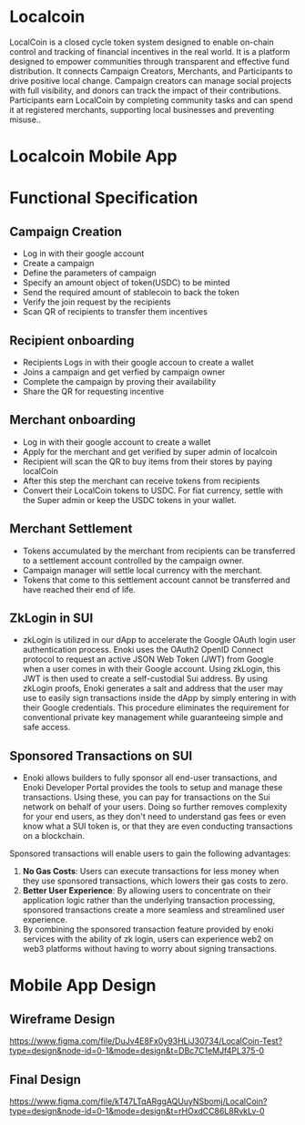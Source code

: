 # Localcoin

LocalCoin is a closed cycle token system designed to enable on-chain control and tracking of financial incentives in the real world. It is a platform designed to empower communities through transparent and effective fund distribution. It connects Campaign Creators, Merchants, and Participants to drive positive local change. Campaign creators can manage social projects with full visibility, and donors can track the impact of their contributions. Participants earn LocalCoin by completing community tasks and can spend it at registered merchants, supporting local businesses and preventing misuse..

# Localcoin Mobile App

# Functional Specification

## Campaign Creation

- Log in with their google account
- Create a campaign
- Define the parameters of campaign
- Specify an amount object of token(USDC) to be minted
- Send the required amount of stablecoin to back the token
- Verify the join request by the recipients
- Scan QR of recipients to transfer them incentives

## Recipient onboarding

- Recipients Logs in with their google accoun to create a wallet
- Joins a campaign and get verfied by campaign owner
- Complete the campaign by proving their availability
- Share the QR for requesting incentive

## Merchant onboarding

- Log in with their google account to create a wallet
- Apply for the merchant and get verified by super admin of localcoin
- Recipient will scan the QR to buy items from their stores by paying localCoin
- After this step the merchant can receive tokens from recipients
- Convert their LocalCoin tokens to USDC. For fiat currency, settle with the Super admin or keep the USDC tokens in your wallet.



## Merchant Settlement

- Tokens accumulated by the merchant from recipients can be transferred to a settlement account controlled by the campaign owner.
- Campaign manager will settle local currency with the merchant.
- Tokens that come to this settlement account cannot be transferred and have reached their end of life.

## ZkLogin in SUI

- zkLogin is utilized in our dApp to accelerate the Google OAuth login user authentication process. Enoki uses the OAuth2 OpenID Connect protocol to request an active JSON Web Token (JWT) from Google when a user comes in with their Google account. Using zkLogin, this JWT is then used to create a self-custodial Sui address. By using zkLogin proofs, Enoki generates a salt and address that the user may use to easily sign transactions inside the dApp by simply entering in with their Google credentials. This procedure eliminates the requirement for conventional private key management while guaranteeing simple and safe access.

## Sponsored Transactions on SUI

- Enoki allows builders to fully sponsor all end-user transactions, and Enoki Developer Portal provides the tools to setup and manage these transactions. Using these, you can pay for transactions on the Sui network on behalf of your users. Doing so further removes complexity for your end users, as they don't need to understand gas fees or even know what a SUI token is, or that they are even conducting transactions on a blockchain.

Sponsored transactions will enable users to gain the following advantages:
1. **No Gas Costs**: Users can execute transactions for less money when they use sponsored transactions, which lowers their gas costs to zero.
2. **Better User Experience**: By allowing users to concentrate on their application logic rather than the underlying transaction processing, sponsored transactions create a more seamless and streamlined user experience.
3. By combining the sponsored transaction feature provided by enoki services with the ability of zk login, users can experience web2 on web3 platforms without having to worry about signing transactions.

# Mobile App Design

## Wireframe Design

https://www.figma.com/file/DuJv4E8Fx0y93HLiJ30734/LocalCoin-Test?type=design&node-id=0-1&mode=design&t=DBc7C1eMJf4PL375-0

## Final Design

https://www.figma.com/file/kT47LTqARggAQUuyNSbomj/LocalCoin?type=design&node-id=0-1&mode=design&t=rHOxdCC86L8RvkLv-0
